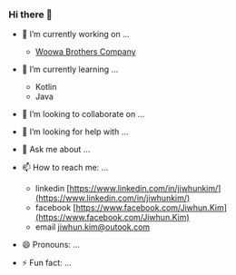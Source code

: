 ### Hi there 👋

<!--
**jiwhunkim/jiwhunkim** is a ✨ _special_ ✨ repository because its `README.md` (this file) appears on your GitHub profile.

Here are some ideas to get you started:
-->

- 🔭 I’m currently working on ...  
    * [Woowa Brothers Company](https://www.woowahan.com/)

- 🌱 I’m currently learning ...
    * Kotlin
    * Java

- 👯 I’m looking to collaborate on ...

- 🤔 I’m looking for help with ...

- 💬 Ask me about ...

- 📫 How to reach me: ...
    * linkedin [https://www.linkedin.com/in/jiwhunkim/](https://www.linkedin.com/in/jiwhunkim/)
    * facebook [https://www.facebook.com/Jiwhun.Kim](https://www.facebook.com/Jiwhun.Kim)
    * email [jiwhun.kim@outook.com](mailto:jiwhun.kim@outook.com)

- 😄 Pronouns: ...
- ⚡ Fun fact: ...

